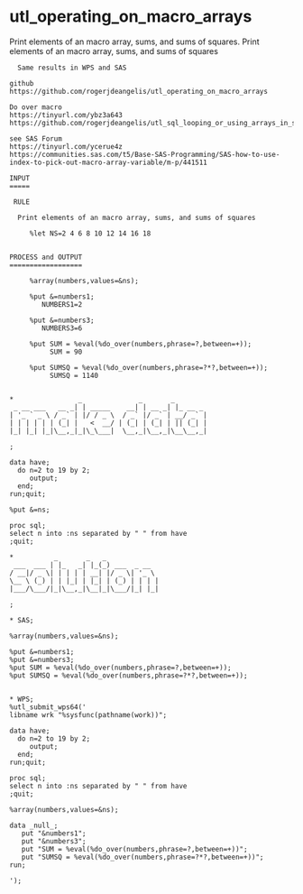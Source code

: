 # utl_operating_on_macro_arrays
Print elements of an macro array, sums, and sums of squares. 
    Print elements of an macro array, sums, and sums of squares

      Same results in WPS and SAS

    github
    https://github.com/rogerjdeangelis/utl_operating_on_macro_arrays

    Do over macro
    https://tinyurl.com/ybz3a643
    https://github.com/rogerjdeangelis/utl_sql_looping_or_using_arrays_in_sql_do_over_macro

    see SAS Forum
    https://tinyurl.com/ycerue4z
    https://communities.sas.com/t5/Base-SAS-Programming/SAS-how-to-use-index-to-pick-out-macro-array-variable/m-p/441511

    INPUT
    =====

     RULE

      Print elements of an macro array, sums, and sums of squares

         %let NS=2 4 6 8 10 12 14 16 18


    PROCESS and OUTPUT
    ==================

         %array(numbers,values=&ns);

         %put &=numbers1;
            NUMBERS1=2

         %put &=numbers3;
            NUMBERS3=6

         %put SUM = %eval(%do_over(numbers,phrase=?,between=+));
              SUM = 90

         %put SUMSQ = %eval(%do_over(numbers,phrase=?*?,between=+));
              SUMSQ = 1140


    *                _              _       _
     _ __ ___   __ _| | _____    __| | __ _| |_ __ _
    | '_ ` _ \ / _` | |/ / _ \  / _` |/ _` | __/ _` |
    | | | | | | (_| |   <  __/ | (_| | (_| | || (_| |
    |_| |_| |_|\__,_|_|\_\___|  \__,_|\__,_|\__\__,_|

    ;

    data have;
      do n=2 to 19 by 2;
         output;
      end;
    run;quit;

    %put &=ns;

    proc sql;
    select n into :ns separated by " " from have
    ;quit;

    *          _       _   _
     ___  ___ | |_   _| |_(_) ___  _ __
    / __|/ _ \| | | | | __| |/ _ \| '_ \
    \__ \ (_) | | |_| | |_| | (_) | | | |
    |___/\___/|_|\__,_|\__|_|\___/|_| |_|

    ;

    * SAS;

    %array(numbers,values=&ns);

    %put &=numbers1;
    %put &=numbers3;
    %put SUM = %eval(%do_over(numbers,phrase=?,between=+));
    %put SUMSQ = %eval(%do_over(numbers,phrase=?*?,between=+));


    * WPS;
    %utl_submit_wps64('
    libname wrk "%sysfunc(pathname(work))";

    data have;
      do n=2 to 19 by 2;
         output;
      end;
    run;quit;

    proc sql;
    select n into :ns separated by " " from have
    ;quit;

    %array(numbers,values=&ns);

    data _null_;
       put "&numbers1";
       put "&numbers3";
       put "SUM = %eval(%do_over(numbers,phrase=?,between=+))";
       put "SUMSQ = %eval(%do_over(numbers,phrase=?*?,between=+))";
    run;

    ');
